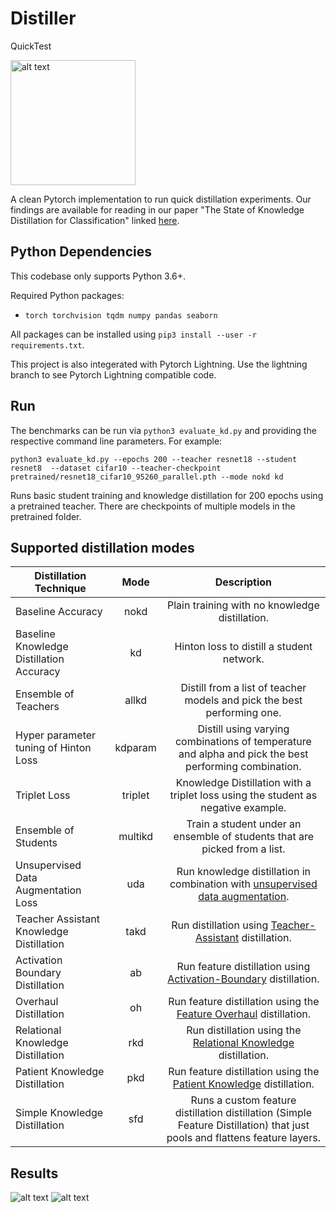 # Distiller

QuickTest

<img src="distiller.jpg" alt="alt text" width="200" height="200">

A clean Pytorch implementation to run quick distillation experiments. Our findings are available for reading in our paper "The State of Knowledge Distillation for Classification" linked [here](https://arxiv.org/abs/1912.10850).

## Python Dependencies
This codebase only supports Python 3.6+.

Required Python packages:
- `torch torchvision tqdm numpy pandas seaborn`

All packages can be installed using `pip3 install --user -r requirements.txt`.

This project is also integerated with Pytorch Lightning. Use the lightning branch to see Pytorch Lightning compatible code.

## Run
The benchmarks can be run via `python3 evaluate_kd.py` and providing the
respective command line parameters. For example:

`python3 evaluate_kd.py --epochs 200 --teacher resnet18 --student resnet8  --dataset cifar10 --teacher-checkpoint pretrained/resnet18_cifar10_95260_parallel.pth --mode nokd kd`

Runs basic student training and knowledge distillation for 200 epochs using a
pretrained teacher. There are checkpoints of multiple models in the pretrained folder.


## Supported distillation modes

| Distillation Technique        | Mode           | Description     |
| ------------- |:-------------:| :-----:|
| Baseline Accuracy | nokd | Plain training with no knowledge distillation. |
| Baseline Knowledge Distillation Accuracy | kd | Hinton loss to distill a student network. |
| Ensemble of Teachers | allkd | Distill from a list of teacher models and pick the best performing one. |
| Hyper parameter tuning of Hinton Loss | kdparam | Distill using varying combinations of temperature and alpha and pick the best performing combination. |
| Triplet Loss | triplet | Knowledge Distillation with a triplet loss using the student as negative example. |
| Ensemble of Students | multikd | Train a student under an ensemble of students that are picked from a list. |
| Unsupervised Data Augmentation Loss | uda | Run knowledge distillation in combination with [unsupervised data augmentation](https://github.com/google-research/uda). |
| Teacher Assistant Knowledge Distillation | takd | Run distillation using [Teacher-Assistant](https://github.com/imirzadeh/Teacher-Assistant-Knowledge-Distillation) distillation. |
| Activation Boundary Distillation | ab | Run feature distillation using [Activation-Boundary](https://github.com/bhheo/AB) distillation. |
| Overhaul Distillation | oh | Run feature distillation using the [Feature Overhaul](https://github.com/clovaai/overhaul-distillation) distillation. |
| Relational Knowledge Distillation | rkd | Run distillation using the [Relational Knowledge](https://github.com/lenscloth/RKD) distillation. |
| Patient Knowledge Distillation | pkd | Run feature distillation using the [Patient Knowledge](https://github.com/intersun/PKD-for-BERT-Model-Compression) distillation. |
| Simple Knowledge Distillation | sfd | Runs a custom feature distillation distillation (Simple Feature Distillation) that just pools and flattens feature layers. |

## Results

<img src="plots/table.png" alt="alt text" >
<img src="plots/350epoch.png" alt="alt text" >
